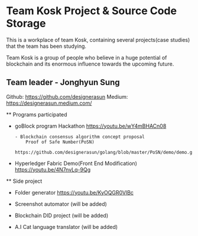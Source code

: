 # Team Kosk Project & Source Code Storage 
This is a workplace of team Kosk, containing several projects(case studies) that the team has been studying. 

Team Kosk is a group of people who believe in a huge potential of blockchain and its enormous influence towards the upcoming future.


## Team leader - Jonghyun Sung
Github: https://github.com/designerasun
Medium: https://designerasun.medium.com/

 
** Programs participated

* goBlock program Hackathon 
   https://youtu.be/wY4mBHACn08 
   
      - Blockchain consensus algorithm concept proposal
          Proof of Safe Number(PoSN)
          https://github.com/designerasun/golang/blob/master/PoSN/demo/demo.go

* Hyperledger Fabric Demo(Front End Modification)
    https://youtu.be/4N7nvLq-9Qg


** Side project 
  * Folder generator
    https://youtu.be/KyOQGR0VlBc
    
  * Screenshot automator
    (will be added)
  
  * Blockchain DID project
    (will be added)
  
  * A.I Cat language translator
    (will be added)
    
